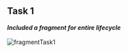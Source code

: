 ## Task 1

***Included a fragment for entire lifecycle***
<br>
<br>
![fragmentTask1](https://user-images.githubusercontent.com/47735236/111601529-8d78a580-87fa-11eb-8276-1d4a9a8127ad.gif)
